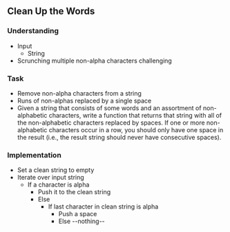 ## Clean Up the Words

### Understanding
- Input
  + String
- Scrunching multiple non-alpha characters challenging

### Task
- Remove non-alpha characters from a string
- Runs of non-alphas replaced by a single space
- Given a string that consists of some words and an assortment of non-alphabetic characters, write a function that returns that string with all of the non-alphabetic characters replaced by spaces. If one or more non-alphabetic characters occur in a row, you should only have one space in the result (i.e., the result string should never have consecutive spaces).

### Implementation
- Set a clean string to empty
- Iterate over input string
  + If a character is alpha
    * Push it to the clean string
    * Else
      - If last character in clean string is alpha
        + Push a space
        + Else --nothing--